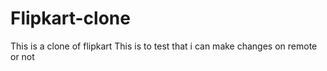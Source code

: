 # Flipkart-clone

This is a clone of flipkart
This is to test that i can make changes on remote or not

